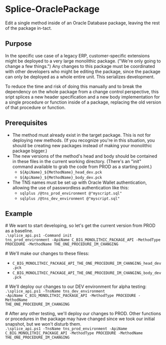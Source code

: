 # Splice-OraclePackage
Edit a single method inside of an Oracle Database package, leaving the rest of the package in-tact.

## Purpose
In the specific use case of a legacy ERP, customer-specific extensions might be deployed to a very large monolithic package. ("We're only going to change a few things.") Any changes to this package must be coordinated with other developers who might be editing the package, since the package can only be deployed as a whole entire unit. This serializes development.

To reduce the time and risk of doing this manually and to break the dependency on the whole package from a change control perspective, this sript splices a new header specification and a new body implementation for a single procedure or function inside of a package, replacing the old version of that procedure or function.

## Prerequisites
* The method must already exist in the target package. This is not for deploying new methods. (If you recognize you're in this situation, you should be creating new packages instead of making your monolithic package bigger.)
* The new versions of the method's head and body should be contained in these files in the current working directory. (There's an "init" command available to grab the code from PROD as a starting point.)
  * <code>${ApiName}_${MethodName}_head_dev.pck</code>
  * <code>${ApiName}_${MethodName}_body_dev.pck</code>
* The TNS names must be set up with Oracle Wallet authentication, allowing the use of passwordless authentication like this:
  * <code>sqlplus /@tns_prod_environment @"myscript.sql"</code>
  * <code>sqlplus /@tns_dev_environment @"myscript.sql"</code>

## Example

\# We want to start developing, so let's get the current version from PROD as a baseline.<br />
<code>.\splice_api.ps1 -Command init tns_prod_environment -ApiName C_BIG_MONOLITHIC_PACKAGE_API -MethodType PROCEDURE -MethodName THE_ONE_PROCEDURE_IM_CHANGING</code>

\# We'll make our changes to these filess:<br />
  * <code>C_BIG_MONOLITHIC_PACKAGE_API_THE_ONE_PROCEDURE_IM_CHANGING_head_dev.pck</code>
  * <code>C_BIG_MONOLITHIC_PACKAGE_API_THE_ONE_PROCEDURE_IM_CHANGING_body_dev.pck</code>

\# We'll deploy our changes to our DEV environment for alpha testing:<br />
<code>.\splice_api.ps1 -TnsName tns_dev_environment -ApiName C_BIG_MONOLITHIC_PACKAGE_API -MethodType PROCEDURE -MethodName THE_ONE_PROCEDURE_IM_CHANGING</code>

\# After any other testing, we'll deploy our changes to PROD. Other functions or procedures in the package may have changed since we took our initial snapshot, but we won't disturb them.<br />
<code>.\splice_api.ps1 -TnsName tns_prod_environment -ApiName C_BIG_MONOLITHIC_PACKAGE_API -MethodType PROCEDURE -MethodName THE_ONE_PROCEDURE_IM_CHANGING</code>

